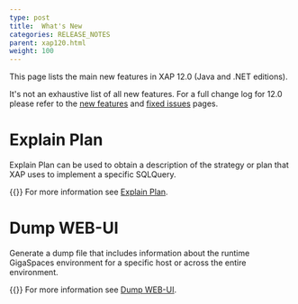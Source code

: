 ```yaml
---
type: post
title:  What's New
categories: RELEASE_NOTES
parent: xap120.html
weight: 100
---
```


This page lists the main new features in XAP 12.0 (Java and .NET editions).

It's not an exhaustive list of all new features. For a full change log for 12.0 please refer to the [new features](./120new-features.html) and [fixed issues](./120fixed-issues.html) pages.

 
# Explain Plan
 
Explain Plan can be used to obtain a description of the strategy or plan that XAP uses to implement a specific SQLQuery.
 
{{<infosign>}} For more information see [Explain Plan](/xap120/query-explainplan.html).


# Dump WEB-UI
 
Generate a dump file that includes information about the runtime GigaSpaces environment for a specific host or across the entire environment.
 
{{<infosign>}} For more information see [Dump WEB-UI](/xap120/dump.html#dump-web-ui).



 